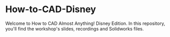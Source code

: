 # How-to-CAD-Disney
Welcome to How to CAD Almost Anything! Disney Edition. In this repository, you'll find the workshop's slides, recordings and Solidworks files.
